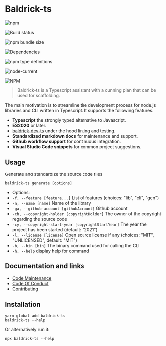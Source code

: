 # Baldrick-ts

![npm](https://img.shields.io/npm/v/baldrick-ts)

![Build status](https://github.com/flarebyte/baldrick-ts/actions/workflows/main.yml/badge.svg)

![npm bundle size](https://img.shields.io/bundlephobia/min/baldrick-ts)

![Dependencies](https://status.david-dm.org/gh/flarebyte/baldrick-ts.svg)

![npm type definitions](https://img.shields.io/npm/types/baldrick-ts)

![node-current](https://img.shields.io/node/v/baldrick-ts)

![NPM](https://img.shields.io/npm/l/baldrick-ts)

> Baldrick-ts is a Typescript assistant with a cunning plan that can be used for scaffolding.

The main motivation is to streamline the development process for node.js libraries and CLI written in Typescript. It supports the following features.

-   **Typescript** the strongly typed alternative to Javascript.
-   **ES2020** or later.
-   [baldrick-dev-ts](https://github.com/flarebyte/baldrick-dev-ts) under the hood linting and testing.
-   **Standardized markdown docs** for maintenance and support.
-   **Github workflow support** for continuous integration.
-   **Visual Studio Code snippets** for common project suggestions.

## Usage

Generate and standardize the source code files

`baldrick-ts generate [options]`

* Options:
* `-f, --feature [feature...]` List of features (choices: "lib", "cli", "gen")
* `-n, --name [name]` Name of the library
* `-ga, --github-account [githubAccount]` Github account
* `-ch, --copyright-holder [copyrightHolder]` The owner of the copyright regarding the source code
* `-cy, --copyright-start-year [copyrightStartYear]` The year the project has been started (default: "2021")
* `-l, --license [license]` Open source license if any (choices: "MIT", "UNLICENSED", default: "MIT")
* `-b, --bin [bin]` The binary command used for calling the CLI
* `-h, --help` display help for command


## Documentation and links

* [Code Maintenance](MAINTENANCE.md)
* [Code Of Conduct](CODE_OF_CONDUCT.md)
* [Contributing](CONTRIBUTING.md)

## Installation

```
yarn global add baldrick-ts
baldrick-ts --help
```
Or alternatively run it:
```
npx baldrick-ts --help
```